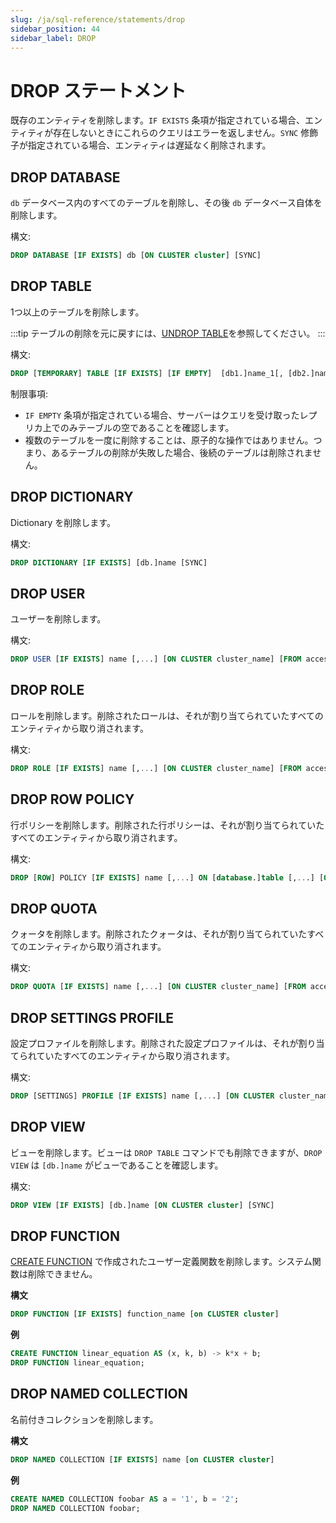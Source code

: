 ```yaml
---
slug: /ja/sql-reference/statements/drop
sidebar_position: 44
sidebar_label: DROP
---
```


# DROP ステートメント

既存のエンティティを削除します。`IF EXISTS` 条項が指定されている場合、エンティティが存在しないときにこれらのクエリはエラーを返しません。`SYNC` 修飾子が指定されている場合、エンティティは遅延なく削除されます。

## DROP DATABASE

`db` データベース内のすべてのテーブルを削除し、その後 `db` データベース自体を削除します。

構文:

``` sql
DROP DATABASE [IF EXISTS] db [ON CLUSTER cluster] [SYNC]
```

## DROP TABLE

1つ以上のテーブルを削除します。

:::tip
テーブルの削除を元に戻すには、[UNDROP TABLE](/docs/ja/sql-reference/statements/undrop.md)を参照してください。
:::

構文:

``` sql
DROP [TEMPORARY] TABLE [IF EXISTS] [IF EMPTY]  [db1.]name_1[, [db2.]name_2, ...] [ON CLUSTER cluster] [SYNC]
```

制限事項:
- `IF EMPTY` 条項が指定されている場合、サーバーはクエリを受け取ったレプリカ上でのみテーブルの空であることを確認します。  
- 複数のテーブルを一度に削除することは、原子的な操作ではありません。つまり、あるテーブルの削除が失敗した場合、後続のテーブルは削除されません。

## DROP DICTIONARY

Dictionary を削除します。

構文:

``` sql
DROP DICTIONARY [IF EXISTS] [db.]name [SYNC]
```

## DROP USER

ユーザーを削除します。

構文:

``` sql
DROP USER [IF EXISTS] name [,...] [ON CLUSTER cluster_name] [FROM access_storage_type]
```

## DROP ROLE

ロールを削除します。削除されたロールは、それが割り当てられていたすべてのエンティティから取り消されます。

構文:

``` sql
DROP ROLE [IF EXISTS] name [,...] [ON CLUSTER cluster_name] [FROM access_storage_type]
```

## DROP ROW POLICY

行ポリシーを削除します。削除された行ポリシーは、それが割り当てられていたすべてのエンティティから取り消されます。

構文:

``` sql
DROP [ROW] POLICY [IF EXISTS] name [,...] ON [database.]table [,...] [ON CLUSTER cluster_name] [FROM access_storage_type]
```

## DROP QUOTA

クォータを削除します。削除されたクォータは、それが割り当てられていたすべてのエンティティから取り消されます。

構文:

``` sql
DROP QUOTA [IF EXISTS] name [,...] [ON CLUSTER cluster_name] [FROM access_storage_type]
```

## DROP SETTINGS PROFILE

設定プロファイルを削除します。削除された設定プロファイルは、それが割り当てられていたすべてのエンティティから取り消されます。

構文:

``` sql
DROP [SETTINGS] PROFILE [IF EXISTS] name [,...] [ON CLUSTER cluster_name] [FROM access_storage_type]
```

## DROP VIEW

ビューを削除します。ビューは `DROP TABLE` コマンドでも削除できますが、`DROP VIEW` は `[db.]name` がビューであることを確認します。

構文:

``` sql
DROP VIEW [IF EXISTS] [db.]name [ON CLUSTER cluster] [SYNC]
```

## DROP FUNCTION

[CREATE FUNCTION](./create/function.md) で作成されたユーザー定義関数を削除します。システム関数は削除できません。

**構文**

``` sql
DROP FUNCTION [IF EXISTS] function_name [on CLUSTER cluster]
```

**例**

``` sql
CREATE FUNCTION linear_equation AS (x, k, b) -> k*x + b;
DROP FUNCTION linear_equation;
```

## DROP NAMED COLLECTION

名前付きコレクションを削除します。

**構文**

``` sql
DROP NAMED COLLECTION [IF EXISTS] name [on CLUSTER cluster]
```

**例**

``` sql
CREATE NAMED COLLECTION foobar AS a = '1', b = '2';
DROP NAMED COLLECTION foobar;
```
